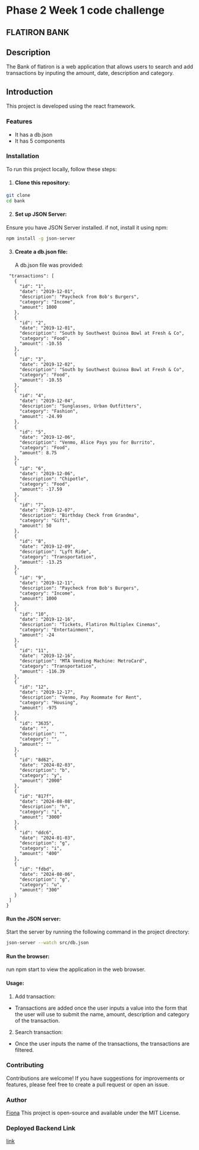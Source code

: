# Phase 2 Week 1 code challenge

## FLATIRON BANK

## Description

The Bank of flatiron is a web application that allows users to search and add transactions by inputing the amount, date, description and category.

## Introduction

This project is developed using the react framework.

### Features

- It has a db.json
- It has 5 components

### Installation

To run this project locally, follow these steps:

1. #### Clone this repository:

```bash
git clone
cd bank
```

2. #### Set up JSON Server:

Ensure you have JSON Server installed. if not, install it using npm:

```bash
npm install -g json-server
```

3. #### Create a db.json file:
   A db.json file was provided:

```{
 "transactions": [
   {
     "id": "1",
     "date": "2019-12-01",
     "description": "Paycheck from Bob's Burgers",
     "category": "Income",
     "amount": 1000
   },
   {
     "id": "2",
     "date": "2019-12-01",
     "description": "South by Southwest Quinoa Bowl at Fresh & Co",
     "category": "Food",
     "amount": -10.55
   },
   {
     "id": "3",
     "date": "2019-12-02",
     "description": "South by Southwest Quinoa Bowl at Fresh & Co",
     "category": "Food",
     "amount": -10.55
   },
   {
     "id": "4",
     "date": "2019-12-04",
     "description": "Sunglasses, Urban Outfitters",
     "category": "Fashion",
     "amount": -24.99
   },
   {
     "id": "5",
     "date": "2019-12-06",
     "description": "Venmo, Alice Pays you for Burrito",
     "category": "Food",
     "amount": 8.75
   },
   {
     "id": "6",
     "date": "2019-12-06",
     "description": "Chipotle",
     "category": "Food",
     "amount": -17.59
   },
   {
     "id": "7",
     "date": "2019-12-07",
     "description": "Birthday Check from Grandma",
     "category": "Gift",
     "amount": 50
   },
   {
     "id": "8",
     "date": "2019-12-09",
     "description": "Lyft Ride",
     "category": "Transportation",
     "amount": -13.25
   },
   {
     "id": "9",
     "date": "2019-12-11",
     "description": "Paycheck from Bob's Burgers",
     "category": "Income",
     "amount": 1000
   },
   {
     "id": "10",
     "date": "2019-12-16",
     "description": "Tickets, Flatiron Multiplex Cinemas",
     "category": "Entertainment",
     "amount": -24
   },
   {
     "id": "11",
     "date": "2019-12-16",
     "description": "MTA Vending Machine: MetroCard",
     "category": "Transportation",
     "amount": -116.39
   },
   {
     "id": "12",
     "date": "2019-12-17",
     "description": "Venmo, Pay Roommate for Rent",
     "category": "Housing",
     "amount": -975
   },
   {
     "id": "3635",
     "date": "",
     "description": "",
     "category": "",
     "amount": ""
   },
   {
     "id": "8d62",
     "date": "2024-02-03",
     "description": "b",
     "category": "y",
     "amount": "2000"
   },
   {
     "id": "817f",
     "date": "2024-08-08",
     "description": "h",
     "category": "i",
     "amount": "3000"
   },
   {
     "id": "ddc6",
     "date": "2024-01-03",
     "description": "g",
     "category": "i",
     "amount": "400"
   },
   {
     "id": "fdbd",
     "date": "2024-08-06",
     "description": "g",
     "category": "u",
     "amount": "300"
   }
 ]
}
```

#### Run the JSON server:

Start the server by running the following command in the project directory:

```bash
json-server --watch src/db.json
```

#### Run the browser:

run npm start to view the application in the web browser.

#### Usage:

1. Add transaction:

- Transactions are added once the user inputs a value into the form that the user will use to submit the name, amount, description and category of the transaction.

2. Search transaction:

- Once the user inputs the name of the
  transactions, the transactions are filtered.

### Contributing

Contributions are welcome! If you have suggestions for improvements or features, please feel free to create a pull request or open an issue.

### Author

[Fiona](https://github.com/mburufiona)
This project is open-source and available under the MIT License.

### Deployed Backend Link

[link](https://bank-nine-ashy.vercel.app/)
